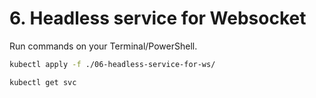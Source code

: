 # 6. Headless service for Websocket

Run commands on your Terminal/PowerShell.

```bash
kubectl apply -f ./06-headless-service-for-ws/  

kubectl get svc
```

